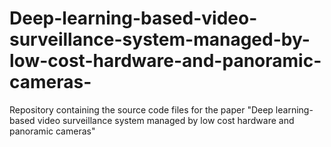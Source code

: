 # Deep-learning-based-video-surveillance-system-managed-by-low-cost-hardware-and-panoramic-cameras-
Repository containing the source code files for the paper "Deep learning-based video surveillance system managed by low cost hardware and panoramic cameras"
